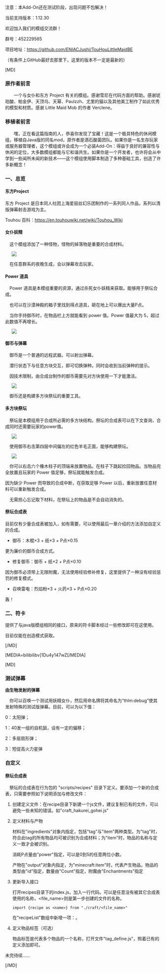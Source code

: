 注意：本Add-On还在测试阶段，出现问题不包解决！

当前支持版本：1.12.30

欢迎加入我们的模组交流群！

群号：452229565

项目地址：https://github.com/ENIACJushi/TouHouLittleMaidBE

（有条件上GitHub最好去那里下，这里的版本不一定是最新的）



[MD]

### 原作者前言

<span>&#8195;&#8195;</span>一个与女仆和东方 Project 有关的模组。感谢雪尼在代码方面的帮助。感谢琥珀酸、帕金伊、天顶乌、天幂、Paulzzh、尤里的猫以及其他美工制作了如此优秀的模型和材质。感谢 Little Maid Mob 的作者 Verclene。

### 移植者前言

<span>&#8195;&#8195;</span>嘿，正在看这篇指南的人，恭喜你发现了宝藏！这是一个极具特色的休闲模组，移植自Java版的同名mod，原作者是酒石酸菌团队。如果你是一名生存玩家或服务器管理者，这个模组或许会成为一个必装Add-On：得益于良好的兼容性与休闲的定位，大多数模组都能与它和谐共生。如果你是一个开发者，也许将会从中学到一些闻所未闻的新技术——这个模组使用脚本制造了多种基础工具，创造了许多新概念！

### 一、总览

#### 东方Project

东方 Project 是日本同人社团上海爱丽丝幻乐团制作的一系列同人作品，系列以清版弹幕射击游戏为主。

Touhou 百科：https://en.touhouwiki.net/wiki/Touhou_Wiki

#### 女仆妖精

<span>&#8195;</span>这个模组添加了一种怪物，怪物的掉落物是重要的合成材料。

<img style="margin-left:21px" src=https://www.minebbs.com/attachments/fairy-jpg.53111>

<span>&#8195;</span>在任意群系的夜晚生成，会以弹幕攻击玩家。

#### Power 道具

<span>&#8195;</span>Power 道具是本模组重要的资源，通过杀死女仆妖精来获取。能够用于祭坛合成。

<span>&#8195;</span>也可以在沙漠神殿的箱子里找到得点道具，砸在地上可以爆出大量P点。

<span>&#8195;</span>当你手持御币时，在物品栏上方就能看到 power 值。Power 值最大为 5，超过此数值不再增长。

<img style="margin-left:21px" src=https://www.minebbs.com/attachments/power-jpg.53112>



#### 御币与弹幕

<span>&#8195;</span>御币是一个普通的远程武器。可以射出弹幕。

<span>&#8195;</span>潜行状态下与任意方块交互，即可切换弹种。同时会收到当前弹种的提示。

<span>&#8195;</span>因技术限制，由合成台制作的御币需要先对方块使用一下才能激活。

<img style="margin-left:21px" src=https://www.minebbs.com/attachments/craft_gohei-jpg.53033>

<span>&#8195;</span>御币还是构建多方块祭坛的重要工具。

#### 多方块祭坛

<span>&#8195;</span>祭坛是本模组用于合成所必需的多方块结构。祭坛的合成表可以在下文查询，合成同时还需要玩家的power值。

<img style="margin-left:21px" src=https://www.minebbs.com/attachments/altar_0-jpg.53118>

<span>&#8195;</span>使用御币右击第四层中间偏左的红色羊毛正面，能够构建祭坛。

<img style="margin-left:21px" src=https://www.minebbs.com/attachments/altar-jpg.53031>

<span>&#8195;</span>你可以右击六个橡木柱子的顶端来放置物品。在柱子下跳起捡回物品。当物品完全放置且玩家的 Power 值足够，祭坛就能触发合成。

因为缺少 Power 而导致的合成中断，在获取足够 Power 以后，重新放置任意材料可以重新触发合成。

<span>&#8195;</span>无需担心忘记取下材料，在祭坛上的物品是不会自动消失的。

#### 祭坛合成表

目前仅有少量合成表被加入，如有需要，可以使用最后一章介绍的方法添加自定义的合成。

+ 御币：木棍×3 + 纸×3 + P点×0.15

更为廉价的御币合成方式。

+ 修复御币：御币 + 纸×2 + P点×0.10

因为御币必须带上无限附魔，无法使用经验修补修复，这里提供了一种没有经验惩罚的修复模式。

+ 召唤雷电：烈焰粉×3 + 火药×3 + P点×0.20

轰！



### 二、符卡

提供了与java版模组相同的接口，原来的符卡脚本经过一些修改即可在这使用。

目前仅能在创造模式获取。

[/MD]



[MEDIA=bilibilibv]1Du4y147wZ[/MEDIA]



[MD]

### 测试弹幕

**由生物发射的弹幕**

<span>&#8195;</span>你可以召唤一个测试用妖精女仆，然后用命名牌将其命名为“thlm:debug<n>”使其发射特殊的测试版弹幕。目前，<n>可以为以下值：

0：太阳弹；

1：40发一组的自机狙，设有一定的偏移；



2：多层扇形弹；



3：短促高火力星弹



### 自定义

#### 祭坛合成表

<span>&#8195;</span>祭坛的合成表在行为包的 "scripts/recipes" 目录下定义。要添加一个新的合成表，只需要参照如下说明添加与修改文件：

1. 创建定义文件：在recipe目录下新建一个js文件，建议复制已有的文件，可以避免一些未知的错误。如"craft_hakurei_gohei.js"

2. 定义材料与产物

   材料在"ingredients"对象内指定，包括"tag"与"item"两种类型。为"tag"时，符合此tag的所有物品均可被识别为合成材料；为"item"时，物品的名称与定义一致才会被识别。

   消耗P点量由"power"指定，可以是0到5的任意两位小数。

   产物在"output"对象内指定，为"minecraft:item"时，代表产生物品，物品的类型由"id"指定，数量由"Count"指定，附魔由"Enchantments"指定

3. 更新导入接口

   打开recipes目录下的index.js，加入一行代码。<name>可以是任意没有被其它合成表使用的名称，<file_name>则是第一步创建的文件的名称。

   ``` import {recipe as <name>} from "./craft/<file_name>" ```



   在"recipeList"数组中新增一项：<name>。

4. 定义物品标签（可选）

   物品标签是代表多个物品的一个名称，打开文件"tag_define.js"，照着已有的定义添加即可。



未完待续......



[/MD]